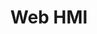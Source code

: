---
title: Web HMI
description: HMI stands for Human-Machine Interfaces. We focus on elements that allow a web page, via the browser, to interact with visitors.
icon: i-vscode-icons-file-type-html
landing: true
navigation: false
---